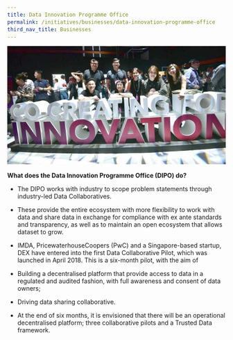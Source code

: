 ```yaml
---
title: Data Innovation Programme Office
permalink: /initiatives/businesses/data-innovation-programme-office
third_nav_title: Businesses
---
```

![Data innovation programme office](/images/initiatives/DIPO.jpg)


**What does the Data Innovation Programme Office (DIPO) do?**

-   The DIPO works with industry to scope problem statements through industry-led Data Collaboratives.
-   These provide the entire ecosystem with more flexibility to work with data and share data in exchange for compliance with ex ante standards and transparency, as well as to maintain an open ecosystem that allows dataset to grow.
-   IMDA, PricewaterhouseCoopers (PwC) and a Singapore-based startup, DEX have entered into the first Data Collaborative Pilot, which was launched in April 2018. This is a six-month pilot, with the aim of

-   Building a decentralised platform that provide access to data in a regulated and audited fashion, with full awareness and consent of data owners;
-   Driving data sharing collaborative.

-   At the end of six months, it is envisioned that there will be an operational decentralised platform; three collaborative pilots and a Trusted Data framework.